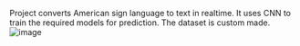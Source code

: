 Project converts American sign language to text in realtime. It uses CNN to train the required models for prediction. The dataset is custom made.
![image](https://github.com/user-attachments/assets/ebcbb406-bd51-42af-8590-05eed0cfa255)
